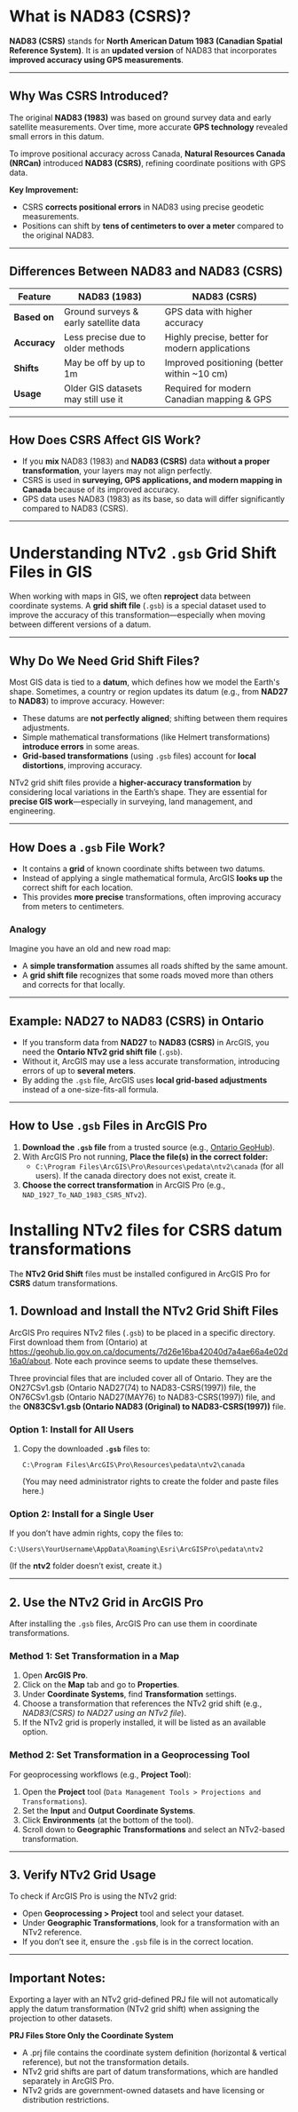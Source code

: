 
# **What is NAD83 (CSRS)?**  

**NAD83 (CSRS)** stands for **North American Datum 1983 (Canadian Spatial Reference System)**. It is an **updated version** of NAD83 that incorporates **improved accuracy using GPS measurements**.  

---

## **Why Was CSRS Introduced?**  
The original **NAD83 (1983)** was based on ground survey data and early satellite measurements. Over time, more accurate **GPS technology** revealed small errors in this datum.  

To improve positional accuracy across Canada, **Natural Resources Canada (NRCan)** introduced **NAD83 (CSRS)**, refining coordinate positions with GPS data.  

**Key Improvement:**  
- CSRS **corrects positional errors** in NAD83 using precise geodetic measurements.  
- Positions can shift by **tens of centimeters to over a meter** compared to the original NAD83.  

---

## **Differences Between NAD83 and NAD83 (CSRS)**  

| **Feature**         | **NAD83 (1983)** | **NAD83 (CSRS)** |
|---------------------|-----------------|-----------------|
| **Based on**       | Ground surveys & early satellite data | GPS data with higher accuracy |
| **Accuracy**       | Less precise due to older methods | Highly precise, better for modern applications |
| **Shifts**         | May be off by up to 1m | Improved positioning (better within ~10 cm) |
| **Usage**          | Older GIS datasets may still use it | Required for modern Canadian mapping & GPS |

---

## **How Does CSRS Affect GIS Work?**  
- If you **mix** NAD83 (1983) and **NAD83 (CSRS)** data **without a proper transformation**, your layers may not align perfectly.  
- CSRS is used in **surveying, GPS applications, and modern mapping in Canada** because of its improved accuracy.
- GPS data uses NAD83 (1983) as its base, so data will differ significantly compared to NAD83 (CSRS). 

---

# **Understanding NTv2 `.gsb` Grid Shift Files in GIS**  

When working with maps in GIS, we often **reproject** data between coordinate systems. A **grid shift file** (`.gsb`) is a special dataset used to improve the accuracy of this transformation—especially when moving between different versions of a datum.  

---

## **Why Do We Need Grid Shift Files?**  
Most GIS data is tied to a **datum**, which defines how we model the Earth's shape. Sometimes, a country or region updates its datum (e.g., from **NAD27** to **NAD83**) to improve accuracy. However:  
- These datums are **not perfectly aligned**; shifting between them requires adjustments.  
- Simple mathematical transformations (like Helmert transformations) **introduce errors** in some areas.  
- **Grid-based transformations** (using `.gsb` files) account for **local distortions**, improving accuracy.  

NTv2 grid shift files provide a **higher-accuracy transformation** by considering local variations in the Earth’s shape. They are essential for **precise GIS work**—especially in surveying, land management, and engineering.  

---

## **How Does a `.gsb` File Work?**  
- It contains a **grid** of known coordinate shifts between two datums.  
- Instead of applying a single mathematical formula, ArcGIS **looks up** the correct shift for each location.  
- This provides **more precise** transformations, often improving accuracy from meters to centimeters.  

### **Analogy**
Imagine you have an old and new road map:  
- A **simple transformation** assumes all roads shifted by the same amount.  
- A **grid shift file** recognizes that some roads moved more than others and corrects for that locally.  

---

## **Example: NAD27 to NAD83 (CSRS) in Ontario**  
- If you transform data from **NAD27** to **NAD83 (CSRS)** in ArcGIS, you need the **Ontario NTv2 grid shift file** (`.gsb`).  
- Without it, ArcGIS may use a less accurate transformation, introducing errors of up to **several meters**.  
- By adding the `.gsb` file, ArcGIS uses **local grid-based adjustments** instead of a one-size-fits-all formula.  

---

## **How to Use `.gsb` Files in ArcGIS Pro**  
1. **Download the `.gsb` file** from a trusted source (e.g., [Ontario GeoHub](https://geohub.lio.gov.on.ca)).  
2. With ArcGIS Pro not running, **Place the file(s) in the correct folder:**  
   - `C:\Program Files\ArcGIS\Pro\Resources\pedata\ntv2\canada` (for all users). If the canada directory does not exist, create it.   
3. **Choose the correct transformation** in ArcGIS Pro (e.g., `NAD_1927_To_NAD_1983_CSRS_NTv2`).  


# Installing NTv2 files for CSRS datum transformations

The **NTv2 Grid Shift** files must be installed configured in ArcGIS Pro for **CSRS** datum transformations.

## **1. Download and Install the NTv2 Grid Shift Files**
ArcGIS Pro requires NTv2 files (`.gsb`) to be placed in a specific directory. First download them from (Ontario) at https://geohub.lio.gov.on.ca/documents/7d26e16ba42040d7a4ae66a4e02d16a0/about. Note each province seems to update these themselves. 

Three provincial files that are included cover all of Ontario. They are the ON27CSv1.gsb (Ontario NAD27(74) to NAD83-CSRS(1997)) file, the ON76CSv1.gsb (Ontario NAD27(MAY76) to NAD83-CSRS(1997)) file, 
and the **ON83CSv1.gsb (Ontario NAD83 (Original) to NAD83-CSRS(1997))** file.

### **Option 1: Install for All Users**
1. Copy the downloaded **`.gsb`** files to:  
   ```
   C:\Program Files\ArcGIS\Pro\Resources\pedata\ntv2\canada
   ```
   (You may need administrator rights to create the folder and paste files here.)

### **Option 2: Install for a Single User**
If you don’t have admin rights, copy the files to:
   ```
   C:\Users\YourUsername\AppData\Roaming\Esri\ArcGISPro\pedata\ntv2
   ```
   (If the **ntv2** folder doesn’t exist, create it.)

---

## **2. Use the NTv2 Grid in ArcGIS Pro**
After installing the `.gsb` files, ArcGIS Pro can use them in coordinate transformations.

### **Method 1: Set Transformation in a Map**
1. Open **ArcGIS Pro**.
2. Click on the **Map** tab and go to **Properties**.
3. Under **Coordinate Systems**, find **Transformation** settings.
4. Choose a transformation that references the NTv2 grid shift (e.g., *NAD83(CSRS) to NAD27 using an NTv2 file*).
5. If the NTv2 grid is properly installed, it will be listed as an available option.

### **Method 2: Set Transformation in a Geoprocessing Tool**
For geoprocessing workflows (e.g., **Project Tool**):
1. Open the **Project** tool (`Data Management Tools > Projections and Transformations`).
2. Set the **Input** and **Output Coordinate Systems**.
3. Click **Environments** (at the bottom of the tool).
4. Scroll down to **Geographic Transformations** and select an NTv2-based transformation.

---

## **3. Verify NTv2 Grid Usage**
To check if ArcGIS Pro is using the NTv2 grid:
- Open **Geoprocessing > Project** tool and select your dataset.
- Under **Geographic Transformations**, look for a transformation with an NTv2 reference.
- If you don’t see it, ensure the `.gsb` file is in the correct location.

---

## Important Notes:

Exporting a layer with an NTv2 grid-defined PRJ file will not automatically apply the datum transformation (NTv2 grid shift) when assigning the projection to other datasets.

**PRJ Files Store Only the Coordinate System**
- A .prj file contains the coordinate system definition (horizontal & vertical reference), but not the transformation details.
- NTv2 grid shifts are part of datum transformations, which are handled separately in ArcGIS Pro.
- NTv2 grids are government-owned datasets and have licensing or distribution restrictions.
